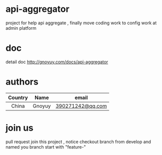 # api-aggregator
project for help api aggregate , finally move coding work to config work at admin platform

# doc
detail doc  http://gnoyuy.com/docs/api-aggregator

# authors
| Country   | Name  | email |
|  :----:  | :----:  | :----: |
|  China  | Gnoyuy | 390271242@qq.com |

# join us
pull request join this project , notice checkout branch from develop and named you branch start with "feature-"
